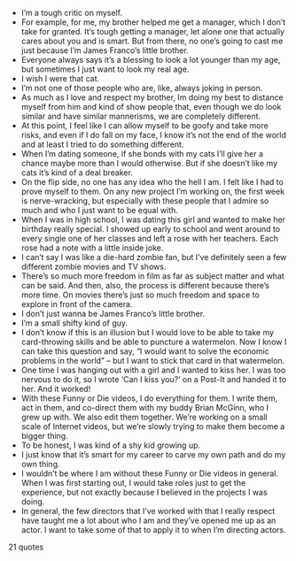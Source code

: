  - I’m a tough critic on myself.
 - For example, for me, my brother helped me get a manager, which I don’t take for granted. It’s tough getting a manager, let alone one that actually cares about you and is smart. But from there, no one’s going to cast me just because I’m James Franco’s little brother.
 - Everyone always says it’s a blessing to look a lot younger than my age, but sometimes I just want to look my real age.
 - I wish I were that cat.
 - I’m not one of those people who are, like, always joking in person.
 - As much as I love and respect my brother, Im doing my best to distance myself from him and kind of show people that, even though we do look similar and have similar mannerisms, we are completely different.
 - At this point, I feel like I can allow myself to be goofy and take more risks, and even if I do fall on my face, I know it’s not the end of the world and at least I tried to do something different.
 - When I’m dating someone, if she bonds with my cats I’ll give her a chance maybe more than I would otherwise. But if she doesn’t like my cats it’s kind of a deal breaker.
 - On the flip side, no one has any idea who the hell I am. I felt like I had to prove myself to them. On any new project I’m working on, the first week is nerve-wracking, but especially with these people that I admire so much and who I just want to be equal with.
 - When I was in high school, I was dating this girl and wanted to make her birthday really special. I showed up early to school and went around to every single one of her classes and left a rose with her teachers. Each rose had a note with a little inside joke.
 - I can’t say I was like a die-hard zombie fan, but I’ve definitely seen a few different zombie movies and TV shows.
 - There’s so much more freedom in film as far as subject matter and what can be said. And then, also, the process is different because there’s more time. On movies there’s just so much freedom and space to explore in front of the camera.
 - I don’t just wanna be James Franco’s little brother.
 - I’m a small shifty kind of guy.
 - I don’t know if this is an illusion but I would love to be able to take my card-throwing skills and be able to puncture a watermelon. Now I know I can take this question and say, “I would want to solve the economic problems in the world” – but I want to stick that card in that watermelon.
 - One time I was hanging out with a girl and I wanted to kiss her. I was too nervous to do it, so I wrote ‘Can I kiss you?’ on a Post-It and handed it to her. And it worked!
 - With these Funny or Die videos, I do everything for them. I write them, act in them, and co-direct them with my buddy Brian McGinn, who I grew up with. We also edit them together. We’re working on a small scale of Internet videos, but we’re slowly trying to make them become a bigger thing.
 - To be honest, I was kind of a shy kid growing up.
 - I just know that it’s smart for my career to carve my own path and do my own thing.
 - I wouldn’t be where I am without these Funny or Die videos in general. When I was first starting out, I would take roles just to get the experience, but not exactly because I believed in the projects I was doing.
 - In general, the few directors that I’ve worked with that I really respect have taught me a lot about who I am and they’ve opened me up as an actor. I want to take some of that to apply it to when I’m directing actors.

21 quotes